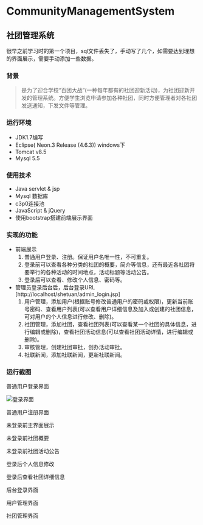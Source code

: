 # CommunityManagementSystem
## 社团管理系统
很早之前学习时的第一个项目，sql文件丢失了，手动写了几个，如需要达到理想的界面展示，需要手动添加一些数据。

### 背景
> 是为了迎合学校“百团大战”(一种每年都有的社团迎新活动)，为社团迎新开发的管理系统。方便学生浏览申请参加各种社团，同时方便管理者对各社团发送通知，下发文件等管理。


### 运行环境
* JDK1.7编写
* Eclipse( Neon.3 Release (4.6.3)) windows下
* Tomcat v8.5
* Mysql 5.5


### 使用技术
* Java servlet & jsp
* Mysql 数据库
* c3p0连接池
* JavaScript & jQuery
* 使用bootstrap搭建前端展示界面


### 实现的功能
- 前端展示
  1. 普通用户登录、注册。保证用户名唯一性，不可重复。
  2. 登录前可以查看各种分类的社团的概要，简介等信息，还有最近各社团将要举行的各种活动的时间地点，活动标题等活动公告。
  3. 登录后可以查看、修改个人信息、密码等。
- 管理员登录后台后，后台登录URL [http://localhost/shetuan/admin_login.jsp]
  1. 用户管理，添加用户(根据账号修改普通用户的密码或权限)，更新当前账号密码、查看用户列表(可以查看用户详细信息及加入或创建的社团信息，可对用户的个人信息进行修改、删除)。
  2. 社团管理，添加社团，查看社团列表(可以查看某一个社团的具体信息，进行编辑或删除)，查看社团活动信息(可以查看社团活动详情，进行编辑或删除)。
  3. 审核管理，创建社团审批，创办活动审批。
  4. 社联新闻，添加社联新闻，更新社联新闻。


### 运行截图

普通用户登录界面

![登录界面]()

普通用户注册界面


未登录前主界面展示


未登录前社团概要


未登录前社团活动公告


登录后个人信息修改


登录后查看社团详细信息


后台登录界面


用户管理界面


社团管理界面


